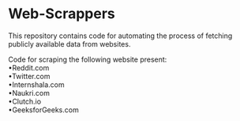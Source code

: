 # Web-Scrappers
This repository contains code for automating the process of fetching publicly available data from websites.

Code for scraping the following website present:<br/>
•Reddit.com<br/>
•Twitter.com<br/>
•Internshala.com<br/>
•Naukri.com<br/>
•Clutch.io<br/>
•GeeksforGeeks.com
